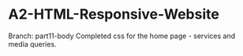 # A2-HTML-Responsive-Website

Branch: part11-body
Completed css for the home page - services and media queries.
